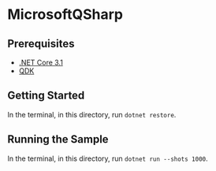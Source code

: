 # MicrosoftQSharp

## Prerequisites

- [.NET Core 3.1](https://dotnet.microsoft.com/download)
- [QDK](https://docs.microsoft.com/en-us/quantum/quickstarts/#install-the-qdk-locally)

## Getting Started

In the terminal, in this directory, run `dotnet restore`.

## Running the Sample

In the terminal, in this directory, run `dotnet run --shots 1000`.
